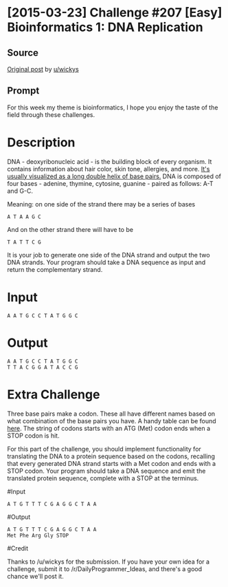 # [2015-03-23] Challenge #207 [Easy] Bioinformatics 1: DNA Replication

## Source

[Original post](https://old.reddit.com/r/dailyprogrammer/comments/2zyipu/20150323_challenge_207_easy_bioinformatics_1_dna/) by [u/wickys](https://old.reddit.com/u/wickys)

## Prompt

For this week my theme is bioinformatics, I hope you enjoy the taste of the field through these challenges.

# Description

DNA - deoxyribonucleic acid - is the building block of every organism. It contains information about hair color, skin tone, allergies, and more.
[It's usually visualized as a long double helix of base pairs.](http://cdn.theatlantic.com/static/mt/assets/science/shutterstock_34693498%20copy.jpg) DNA is composed of four bases - adenine, thymine, cytosine, guanine - paired as follows: A-T and G-C.

Meaning: on one side of the strand there may be a series of bases

    A T A A G C

And on the other strand there will have to be

    T A T T C G

It is your job to generate one side of the DNA strand and output the two DNA strands. Your program should take a DNA sequence as input and return the complementary strand.

# Input

    A A T G C C T A T G G C

# Output
    A A T G C C T A T G G C
    T T A C G G A T A C C G

# Extra Challenge

Three base pairs make a codon. These all have different names based on what combination of the base pairs you have. A handy table can be found [here](http://en.wikipedia.org/wiki/DNA_codon_table).
The string of codons starts with an ATG (Met) codon ends when a STOP codon is hit.

For this part of the challenge, you should implement functionality for translating the DNA to a protein sequence based on the codons, recalling that every generated DNA strand starts with a Met codon and ends with a STOP codon. Your program should take a DNA sequence and emit the translated protein sequence, complete with a STOP at the terminus.

#Input

    A T G T T T C G A G G C T A A

#Output

    A T G T T T C G A G G C T A A
    Met Phe Arg Gly STOP

#Credit

Thanks to /u/wickys for the submission. If you have your own idea for a challenge, submit it to /r/DailyProgrammer_Ideas, and there's a good chance we'll post it.
